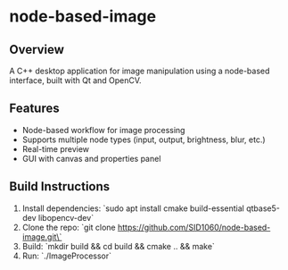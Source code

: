# node-based-image

## Overview
A C++ desktop application for image manipulation using a node-based interface, built with Qt and OpenCV.

## Features
- Node-based workflow for image processing
- Supports multiple node types (input, output, brightness, blur, etc.)
- Real-time preview
- GUI with canvas and properties panel

## Build Instructions
1. Install dependencies: \`sudo apt install cmake build-essential qtbase5-dev libopencv-dev\`
2. Clone the repo: \`git clone https://github.com/SID1060/node-based-image.git\`
3. Build: \`mkdir build && cd build && cmake .. && make\`
4. Run: \`./ImageProcessor\`


